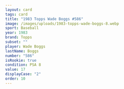 ```yaml
---
layout: card
tags: card
title: "1983 Topps Wade Boggs #586"
image: /images/uploads/1983-topps-wade-boggs-8.webp
sport: Baseball
year: 1983
brand: Topps
subset: ""
player: Wade Boggs
lastName: Boggs
number: "586"
isRookie: true
condition: PSA 8
value: 17
displayCase: "2"
order: 10
---
```

